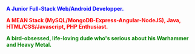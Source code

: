 <b><p style="color:blue;">A Junior Full-Stack Web/Android Developper.</p>
<p style="color:red;">A MEAN Stack (MySQL/MongoDB-Express-Angular-NodeJS), Java, HTML/CSS/Javascript, PHP Enthusiast.</p>
<p style="color:green;">A bird-obsessed, life-loving dude who's serious about his Warhammer and Heavy Metal.</p></b>
